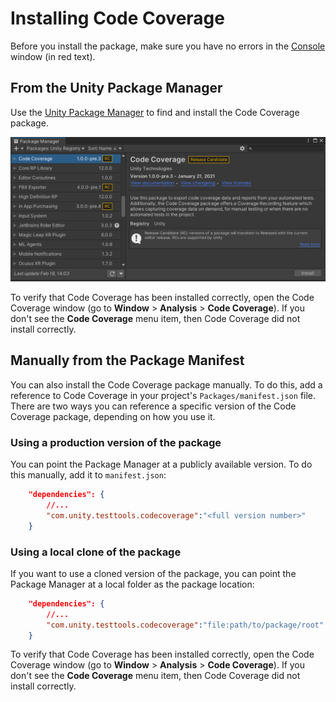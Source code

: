 # Installing Code Coverage

Before you install the package, make sure you have no errors in the [Console](https://docs.unity3d.com/Manual/Console.html) window (in red text).

## From the Unity Package Manager

Use the [Unity Package Manager](https://docs.unity3d.com/Packages/com.unity.package-manager-ui@latest) to find and install the Code Coverage package.

![Install Code Coverage package](images/install_package.png)

To verify that Code Coverage has been installed correctly, open the Code Coverage window (go to **Window** > **Analysis** > **Code Coverage**). If you don't see the **Code Coverage** menu item, then Code Coverage did not install correctly.

## Manually from the Package Manifest

You can also install the Code Coverage package manually. To do this, add a reference to Code Coverage in your project's `Packages/manifest.json` file. There are two ways you can reference a specific version of the Code Coverage package, depending on how you use it.

### Using a production version of the package

You can point the Package Manager at a publicly available version. To do this manually, add it to `manifest.json`:

```json
    "dependencies": {
        //...
        "com.unity.testtools.codecoverage":"<full version number>"
    }
```

### Using a local clone of the package

If you want to use a cloned version of the package, you can point the Package Manager at a local folder as the package location:

```json
    "dependencies": {
        //...
        "com.unity.testtools.codecoverage":"file:path/to/package/root"
    }
```

To verify that Code Coverage has been installed correctly, open the Code Coverage window (go to **Window** > **Analysis** > **Code Coverage**). If you don't see the **Code Coverage** menu item, then Code Coverage did not install correctly.